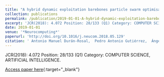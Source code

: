 ```yaml
---
title: "A hybrid dynamic exploitation barebones particle swarm optimisation algorithm for time series segmentation"
collection: publications
permalink: /publication/2019-01-01-A-hybrid-dynamic-exploitation-barebones-particle-swarm-optimisation-algorithm-for-time-series-segmentation
excerpt: 'JCR(2018): 4.072 Position: 28/133 (Q1) Category: COMPUTER SCIENCE, ARTIFICIAL INTELLIGENCE.'
date: 2019-01-01
venue: '*Neurocomputing*'
paperurl: 'http://doi.org/10.1016/j.neucom.2018.05.129'
citation: ' Antonio Manuel Durán-Rosal,  Pedro Antonio Gutiérrez,  Ángel Carmona-Poyato,  César Hervás-Martínez, &quot;A hybrid dynamic exploitation barebones particle swarm optimisation algorithm for time series segmentation.&quot; *Neurocomputing*, Vol.353, 2019, pp.45--55.'
---
```

JCR(2018): 4.072 Position: 28/133 (Q1) Category: COMPUTER SCIENCE, ARTIFICIAL INTELLIGENCE.

[Access paper here](http://doi.org/10.1016/j.neucom.2018.05.129){:target="_blank"}
